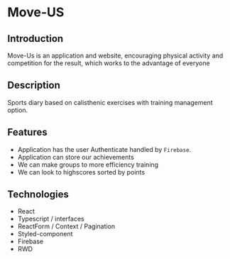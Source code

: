 # Move-US

## Introduction
Move-Us is an application and website, encouraging physical activity and competition for the result, which works to the advantage of everyone


## Description
Sports diary based on calisthenic exercises with training management option.


## Features

* Application has the user Authenticate handled by `Firebase`. 
* Application can store our achievements
* We can make groups to more efficiency training
* We can look to highscores sorted by points

## Technologies

* React
* Typescript / interfaces
* ReactForm / Context / Pagination
* Styled-component
* Firebase
* RWD
